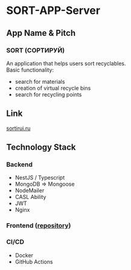 # SORT-APP-Server

## App Name & Pitch

### **SORT** (**СОРТИРУЙ**)
An application that helps users sort recyclables.\
Basic functionality:
- search for materials
- creation of virtual recycle bins
- search for recycling points
  
## Link

[sortirui.ru](https://sortirui.ru/)
## Technology Stack

### Backend 
- NestJS / Typescript
- MongoDB => Mongoose
- NodeMailer
- CASL Ability
- JWT
- Nginx
### Frontend ([repository](https://github.com/anboch/sort-app-client)) 

### CI/CD
- Docker
- GitHub Actions

